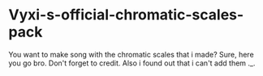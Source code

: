 # Vyxi-s-official-chromatic-scales-pack
You want to make song with the chromatic scales that i made? Sure, here you go bro. Don't forget to credit.
Also i found out that i can't add them ._.
